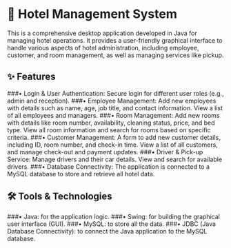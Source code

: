 # 🏨 Hotel Management System
This is a comprehensive desktop application developed in Java for managing hotel operations. It provides a user-friendly graphical interface to handle various aspects of hotel administration, including employee, customer, and room management, as well as managing services like pickup.
## ✨ Features
###•	Login & User Authentication: Secure login for different user roles (e.g., admin and reception).
###•	Employee Management: Add new employees with details such as name, age, job title, and contact information. View a list of all employees and managers.
###•	Room Management: Add new rooms with details like room number, availability, cleaning status, price, and bed type. View all room information and search for rooms based on specific criteria.
###•	Customer Management: A form to add new customer details, including ID, room number, and check-in time. View a list of all customers, and manage check-out and payment updates.
###•	Driver & Pick-up Service: Manage drivers and their car details. View and search for available drivers.
###•	Database Connectivity: The application is connected to a MySQL database to store and retrieve all hotel data.
## 🛠️ Tools & Technologies
###•	Java: for the application logic.
###•	Swing: for building the graphical user interface (GUI).
###•	MySQL: to store all the data.
###•	JDBC (Java Database Connectivity): to connect the Java application to the MySQL database.
